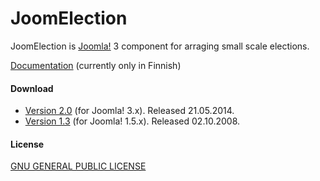 JoomElection
===================

JoomElection is [Joomla!](http://www.joomla.org/) 3 component for arraging small scale elections.

[Documentation](https://github.com/anttikekki/joomla-joomelection/wiki) (currently only in Finnish)

#### Download
* [Version 2.0](https://github.com/anttikekki/joomla-joomelection/archive/2.0.zip) (for Joomla! 3.x). Released 21.05.2014.
* [Version 1.3](https://github.com/anttikekki/joomla-joomelection/archive/1.3.zip) (for Joomla! 1.5.x). Released 02.10.2008.

#### License
[GNU GENERAL PUBLIC LICENSE](http://www.gnu.org/copyleft/gpl.html)
